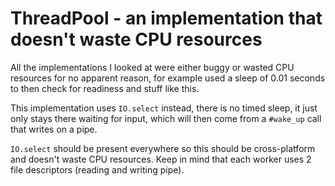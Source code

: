 ThreadPool - an implementation that doesn't waste CPU resources
===============================================================
All the implementations I looked at were either buggy or wasted CPU resources
for no apparent reason, for example used a sleep of 0.01 seconds to then check for
readiness and stuff like this.

This implementation uses `IO.select` instead, there is no timed sleep, it just only stays
there waiting for input, which will then come from a `#wake_up` call that writes on a pipe.

`IO.select` should be present everywhere so this should be cross-platform and doesn't waste
CPU resources. Keep in mind that each worker uses 2 file descriptors (reading and writing pipe).

